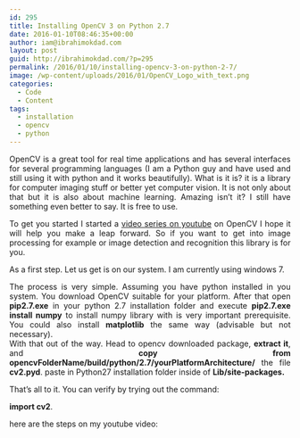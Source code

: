 ```yaml
---
id: 295
title: Installing OpenCV 3 on Python 2.7
date: 2016-01-10T08:46:35+00:00
author: iam@ibrahimokdad.com
layout: post
guid: http://ibrahimokdad.com/?p=295
permalink: /2016/01/10/installing-opencv-3-on-python-2-7/
image: /wp-content/uploads/2016/01/OpenCV_Logo_with_text.png
categories:
  - Code
  - Content
tags:
  - installation
  - opencv
  - python
---
```

<p style="text-align: justify;">
  OpenCV is a great tool for real time applications and has several interfaces for several programming languages (I am a Python guy and have used and still using it with python and it works beautifully). What is it is? it is a library for computer imaging stuff or better yet computer vision. It is not only about that but it is also about machine learning. Amazing isn&#8217;t it? I still have something even better to say. It is free to use.
</p>

<p style="text-align: justify;">
  To get you started I started a <a href="https://www.youtube.com/playlist?list=PL-cS6ZwDCr6rnUfSO2Wc5iR-UPKyMHCsn" target="_blank">video series on youtube</a> on OpenCV I hope it will help you make a leap forward. So if you want to get into image processing for example or image detection and recognition this library is for you.
</p>

<p style="text-align: justify;">
  As a first step. Let us get is on our system. I am currently using windows 7.
</p>

<p style="text-align: justify;">
  The process is very simple. Assuming you have python installed in you system. You download OpenCV suitable for your platform. After that open <strong>pip2.7.exe</strong> in your python 2.7 installation folder and execute <strong>pip2.7.exe install numpy</strong> to install numpy library with is very important prerequisite. You could also install <strong>matplotlib</strong> the same way (advisable but not necessary).<br /> With that out of the way. Head to opencv downloaded package, <strong>extract it</strong>, and <strong>copy from</strong> <strong>opencvFolderName/build/python/2.7/yourPlatformArchitecture/</strong> the file <strong>cv2.pyd</strong>. paste in Python27 installation folder inside of <strong>Lib/site-packages.</strong>
</p>

<p style="text-align: justify;">
  That&#8217;s all to it. You can verify by trying out the command:
</p>

<p style="text-align: justify;">
  <strong>import cv2</strong>.
</p>

<p style="text-align: justify;">
  here are the steps on my youtube video:
</p>

<p style="text-align: justify;">
</p>